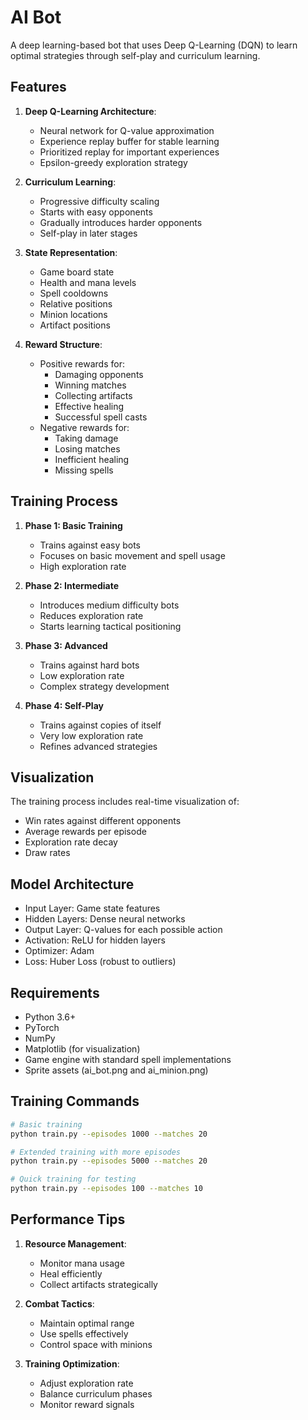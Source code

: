 # AI Bot

A deep learning-based bot that uses Deep Q-Learning (DQN) to learn optimal strategies through self-play and curriculum learning.

## Features

1. **Deep Q-Learning Architecture**:
   - Neural network for Q-value approximation
   - Experience replay buffer for stable learning
   - Prioritized replay for important experiences
   - Epsilon-greedy exploration strategy

2. **Curriculum Learning**:
   - Progressive difficulty scaling
   - Starts with easy opponents
   - Gradually introduces harder opponents
   - Self-play in later stages

3. **State Representation**:
   - Game board state
   - Health and mana levels
   - Spell cooldowns
   - Relative positions
   - Minion locations
   - Artifact positions

4. **Reward Structure**:
   - Positive rewards for:
     * Damaging opponents
     * Winning matches
     * Collecting artifacts
     * Effective healing
     * Successful spell casts
   - Negative rewards for:
     * Taking damage
     * Losing matches
     * Inefficient healing
     * Missing spells

## Training Process

1. **Phase 1: Basic Training**
   - Trains against easy bots
   - Focuses on basic movement and spell usage
   - High exploration rate

2. **Phase 2: Intermediate**
   - Introduces medium difficulty bots
   - Reduces exploration rate
   - Starts learning tactical positioning

3. **Phase 3: Advanced**
   - Trains against hard bots
   - Low exploration rate
   - Complex strategy development

4. **Phase 4: Self-Play**
   - Trains against copies of itself
   - Very low exploration rate
   - Refines advanced strategies

## Visualization

The training process includes real-time visualization of:
- Win rates against different opponents
- Average rewards per episode
- Exploration rate decay
- Draw rates

## Model Architecture

- Input Layer: Game state features
- Hidden Layers: Dense neural networks
- Output Layer: Q-values for each possible action
- Activation: ReLU for hidden layers
- Optimizer: Adam
- Loss: Huber Loss (robust to outliers)

## Requirements

- Python 3.6+
- PyTorch
- NumPy
- Matplotlib (for visualization)
- Game engine with standard spell implementations
- Sprite assets (ai_bot.png and ai_minion.png)

## Training Commands

```bash
# Basic training
python train.py --episodes 1000 --matches 20

# Extended training with more episodes
python train.py --episodes 5000 --matches 20

# Quick training for testing
python train.py --episodes 100 --matches 10
```

## Performance Tips

1. **Resource Management**:
   - Monitor mana usage
   - Heal efficiently
   - Collect artifacts strategically

2. **Combat Tactics**:
   - Maintain optimal range
   - Use spells effectively
   - Control space with minions

3. **Training Optimization**:
   - Adjust exploration rate
   - Balance curriculum phases
   - Monitor reward signals 